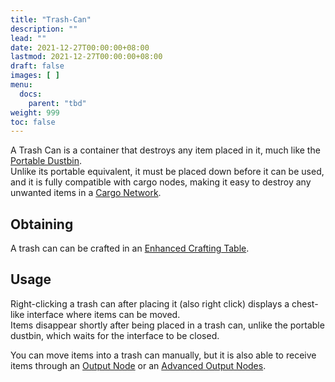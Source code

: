 ```yaml
---
title: "Trash-Can"
description: ""
lead: ""
date: 2021-12-27T00:00:00+08:00
lastmod: 2021-12-27T00:00:00+08:00
draft: false
images: [ ]
menu:
  docs:
    parent: "tbd"
weight: 999
toc: false
---
```


A Trash Can is a container that destroys any item placed in it, much like the [Portable Dustbin](/docs/slimefun/portable-dustbin).  
Unlike its portable equivalent, it must be placed down before it can be used, and it is fully compatible with cargo nodes, making it easy to destroy any unwanted items in a [Cargo Network](/docs/slimefun/cargo-management).

## Obtaining

A trash can can be crafted in an [Enhanced Crafting Table](/docs/slimefun/enhanced-crafting-table).

## Usage

Right-clicking a trash can after placing it (also right click) displays a chest-like interface where items can be moved.  
Items disappear shortly after being placed in a trash can, unlike the portable dustbin, which waits for the interface to be closed.

You can move items into a trash can manually, but it is also able to receive items through an [Output Node](/docs/slimefun/output-node) or an [Advanced Output Nodes](/docs/slimefun/advanced-output-node).
